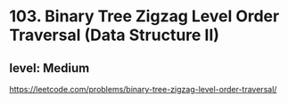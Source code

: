 # 103. Binary Tree Zigzag Level Order Traversal (Data Structure II)
## level: Medium

https://leetcode.com/problems/binary-tree-zigzag-level-order-traversal/
